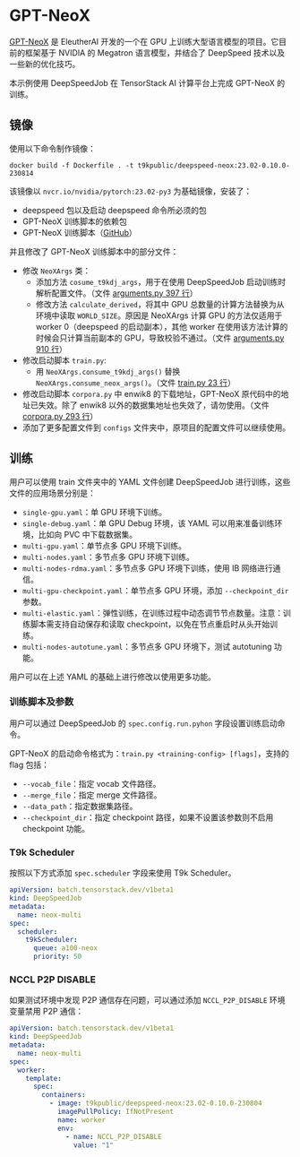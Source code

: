 # GPT-NeoX

[GPT-NeoX](https://github.com/EleutherAI/gpt-neox) 是 EleutherAI 开发的一个在 GPU 上训练大型语言模型的项目。它目前的框架基于 NVIDIA 的 Megatron 语言模型，并结合了 DeepSpeed 技术以及一些新的优化技巧。

本示例使用 DeepSpeedJob 在 TensorStack AI 计算平台上完成 GPT-NeoX 的训练。

## 镜像

使用以下命令制作镜像：

```
docker build -f Dockerfile . -t t9kpublic/deepspeed-neox:23.02-0.10.0-230814
```

该镜像以 `nvcr.io/nvidia/pytorch:23.02-py3` 为基础镜像，安装了：

- deepspeed 包以及启动 deepspeed 命令所必须的包
- GPT-NeoX 训练脚本的依赖包
- GPT-NeoX 训练脚本（[GitHub](https://github.com/EleutherAI/gpt-neox)）

并且修改了 GPT-NeoX 训练脚本中的部分文件：

- 修改 `NeoXArgs` 类：
  - 添加方法 `cosume_t9kdj_args`，用于在使用 DeepSpeedJob 启动训练时解析配置文件。（文件 [arguments.py 397 行](arguments.py#L397)）
  - 修改方法 `calculate_derived`，将其中 GPU 总数量的计算方法替换为从环境中读取 `WORLD_SIZE`。原因是 NeoXArgs 计算 GPU 的方法仅适用于 worker 0（deepspeed 的启动副本），其他 worker 在使用该方法计算的时候会只计算当前副本的 GPU，导致校验不通过。（文件 [arguments.py 910 行](arguments.py#L910)）
- 修改启动脚本 `train.py`:
  - 用 `NeoXArgs.consume_t9kdj_args()` 替换 `NeoXArgs.consume_neox_args()`。（文件 [train.py 23 行](train.py#L23)）
- 修改启动脚本 `corpora.py` 中 enwik8 的下载地址，GPT-NeoX 原代码中的地址已失效。除了 enwik8 以外的数据集地址也失效了，请勿使用。（文件 [corpora.py 293 行](corpora.py#L293)）
- 添加了更多配置文件到 `configs` 文件夹中，原项目的配置文件可以继续使用。

## 训练

用户可以使用 train 文件夹中的 YAML 文件创建 DeepSpeedJob 进行训练，这些文件的应用场景分别是：

- `single-gpu.yaml`：单 GPU 环境下训练。
- `single-debug.yaml`：单 GPU Debug 环境，该 YAML 可以用来准备训练环境，比如向 PVC 中下载数据集。
- `multi-gpu.yaml`：单节点多 GPU 环境下训练。
- `multi-nodes.yaml`：多节点多 GPU 环境下训练。
- `multi-nodes-rdma.yaml`：多节点多 GPU 环境下训练，使用 IB 网络进行通信。
- `multi-gpu-checkpoint.yaml`：单节点多 GPU 环境，添加 `--checkpoint_dir` 参数。
- `multi-elastic.yaml`：弹性训练，在训练过程中动态调节节点数量。注意：训练脚本需支持自动保存和读取 checkpoint，以免在节点重启时从头开始训练。
- `multi-nodes-autotune.yaml`：多节点多 GPU 环境下，测试 autotuning 功能。

用户可以在上述 YAML 的基础上进行修改以使用更多功能。

### 训练脚本及参数

用户可以通过 DeepSpeedJob 的 `spec.config.run.pyhon` 字段设置训练启动命令。

GPT-NeoX 的启动命令格式为：`train.py <training-config> [flags]`，支持的 flag 包括：

- `--vocab_file`：指定 vocab 文件路径。
- `--merge_file`：指定 merge 文件路径。
- `--data_path`：指定数据集路径。
- `--checkpoint_dir`：指定 checkpoint 路径，如果不设置该参数则不启用 checkpoint 功能。

### T9k Scheduler

按照以下方式添加 `spec.scheduler` 字段来使用 T9k Scheduler。

```yaml
apiVersion: batch.tensorstack.dev/v1beta1
kind: DeepSpeedJob
metadata:
  name: neox-multi
spec:
  scheduler:
    t9kScheduler:
      queue: a100-neox
      priority: 50
```

### NCCL P2P DISABLE

如果测试环境中发现 P2P 通信存在问题，可以通过添加 `NCCL_P2P_DISABLE` 环境变量禁用 P2P 通信：

```yaml
apiVersion: batch.tensorstack.dev/v1beta1
kind: DeepSpeedJob
metadata:
  name: neox-multi
spec:
  worker:
    template:
      spec:
        containers:
          - image: t9kpublic/deepspeed-neox:23.02-0.10.0-230804
            imagePullPolicy: IfNotPresent
            name: worker
            env:
              - name: NCCL_P2P_DISABLE
                value: "1"
```
